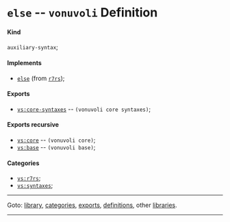 

<a id='definition__vonuvoli__else'></a>

# `else` -- `vonuvoli` Definition


<a id='definition__vonuvoli__else__kind'></a>

#### Kind

`auxiliary-syntax`;


<a id='definition__vonuvoli__else__implements'></a>

#### Implements

 * [`else`](../../r7rs/definitions/else.md#definition__r7rs__else) (from [`r7rs`](../../r7rs/_index.md#library__r7rs));


<a id='definition__vonuvoli__else__exports'></a>

#### Exports

 * [`vs:core-syntaxes`](../../vonuvoli/exports/vs_3a_core-syntaxes.md#export__vonuvoli__vs_3a_core-syntaxes) -- `(vonuvoli core syntaxes)`;


<a id='definition__vonuvoli__else__exports-recursive'></a>

#### Exports recursive

 * [`vs:core`](../../vonuvoli/exports/vs_3a_core.md#export__vonuvoli__vs_3a_core) -- `(vonuvoli core)`;
 * [`vs:base`](../../vonuvoli/exports/vs_3a_base.md#export__vonuvoli__vs_3a_base) -- `(vonuvoli base)`;


<a id='definition__vonuvoli__else__categories'></a>

#### Categories

 * [`vs:r7rs`](../../vonuvoli/categories/vs_3a_r7rs.md#category__vonuvoli__vs_3a_r7rs);
 * [`vs:syntaxes`](../../vonuvoli/categories/vs_3a_syntaxes.md#category__vonuvoli__vs_3a_syntaxes);

----

Goto: [library](../../vonuvoli/_index.md#library__vonuvoli), [categories](../../vonuvoli/categories/_index.md#toc__vonuvoli__categories), [exports](../../vonuvoli/exports/_index.md#toc__vonuvoli__exports), [definitions](../../vonuvoli/definitions/_index.md#toc__vonuvoli__definitions), other [libraries](../../_libraries.md#toc__libraries).

----

